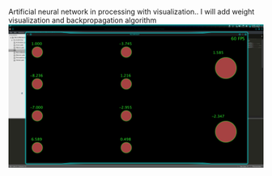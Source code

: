 Artificial neural network in processing with visualization..
I will add weight visualization and backpropagation algorithm
<br />
![Screen Shot](./neural_network.png)
